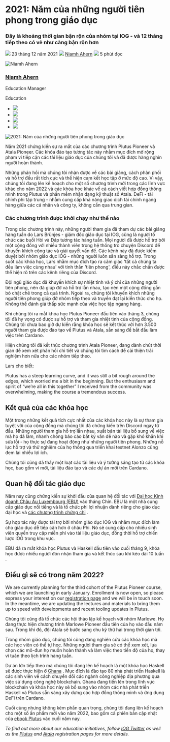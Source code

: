 # 2021: Năm của những người tiên phong trong giáo dục

### **Đây là khoảng thời gian bận rộn của nhóm tại IOG - và 12 tháng tiếp theo có vẻ như càng bận rộn hơn**

![](img/2021-12-23-cardano-education-in-2021-the-year-of-the-pioneers.002.png) 23 tháng 12 năm 2021 ![](img/2021-12-23-cardano-education-in-2021-the-year-of-the-pioneers.002.png) [Niamh Ahern](tmp//en/blog/authors/niamh-ahern/page-1/) ![](img/2021-12-23-cardano-education-in-2021-the-year-of-the-pioneers.003.png) 5 phút đọc

![Niamh Ahern](img/2021-12-23-cardano-education-in-2021-the-year-of-the-pioneers.004.png)[](tmp//en/blog/authors/niamh-ahern/page-1/)

### [**Niamh Ahern**](tmp//en/blog/authors/niamh-ahern/page-1/)

Education Manager

Education

- ![](img/2021-12-23-cardano-education-in-2021-the-year-of-the-pioneers.005.png)[](mailto:niamh.ahern@iohk.io "Email")
- ![](img/2021-12-23-cardano-education-in-2021-the-year-of-the-pioneers.006.png)[](https://www.linkedin.com/in/niamh-ahern-67849949/ "LinkedIn")
- ![](img/2021-12-23-cardano-education-in-2021-the-year-of-the-pioneers.007.png)[](https://twitter.com/nahern_iohk?lang=en "Twitter")
- ![](img/2021-12-23-cardano-education-in-2021-the-year-of-the-pioneers.008.png)[](https://github.com/nahern "GitHub")

![2021: Năm của những người tiên phong trong giáo dục](img/2021-12-23-cardano-education-in-2021-the-year-of-the-pioneers.009.jpeg)

Năm 2021 chứng kiến sự ra mắt của các chương trình Plutus Pioneer và Atala Pioneer. Các khóa đào tạo tương tác này nhằm mục đích mở rộng phạm vi tiếp cận các tài liệu giáo dục của chúng tôi và đã được hàng nghìn người hoàn thành.

Những phản hồi mà chúng tôi nhận được về các bài giảng, cách phân phối và hỗ trợ đều rất tích cực và thể hiện cam kết học tập ở mức độ cao. Vì vậy, chúng tôi đang lên kế hoạch cho một số chương trình mới trong các lĩnh vực khác cho năm 2022 và các khóa học khác về cả cách viết hợp đồng thông minh trong Plutus và phần mềm nhận dạng kỹ thuật số Atala. DeFi - tài chính phi tập trung - nhằm cung cấp khả năng giao dịch tài chính ngang hàng giữa các cá nhân và công ty, không cần qua trung gian.

### **Các chương trình được khởi chạy như thế nào**

Trong các chương trình này, những người tham gia đã tham dự các bài giảng hàng tuần do Lars Brünjes - giám đốc giáo dục tại IOG, cũng là người tổ chức các buổi Hỏi và Đáp tương tác hàng tuần. Mọi người đã được hỗ trợ bởi một cộng đồng với nhiều thành viên trong hệ thống trò chuyện Discord để khuyến khích cộng tác và giải quyết vấn đề. Các kênh này đã được kiểm duyệt bởi nhóm giáo dục IOG - những người luôn sẵn sàng hỗ trợ. Trong suốt các khóa học, Lars nhằm mục đích tạo ra cảm giác 'tất cả chúng ta đều làm việc cùng nhau' với tinh thần 'tiên phong', điều này chắc chắn được thể hiện rõ trên các kênh riêng của Discord.

Đội ngũ giáo dục đã khuyến khích sự nhiệt tình và ý chí của những người tiên phong, nên đã giúp đỡ và hỗ trợ lẫn nhau, tạo nên một cộng đồng gắn bó chặt chẽ trong cả quá trình. Ngoài ra, chúng tôi khuyến khích những người tiên phong giúp đỡ nhóm tiếp theo và truyền đạt lại kiến thức cho họ. Không thể đánh giá thấp sức mạnh của việc học tập ngang hàng.

Khi chúng tôi ra mắt khóa học Plutus Pioneer đầu tiên vào tháng 3, chúng tôi đã hy vọng có được sự hỗ trợ và tham gia nhiệt tình của cộng đồng. Chúng tôi chưa bao giờ dự kiến rằng khóa học sẽ kết thúc với hơn 3.500 người tham gia được đào tạo về Plutus và Atala, sẵn sàng để bắt đầu làm việc trên Cardano.

Hiện chúng tôi đã kết thúc chương trình Atala Pioneer, đang dành chút thời gian để xem xét phản hồi chi tiết và chúng tôi tìm cách để cải thiện trải nghiệm hơn nữa cho các nhóm tiếp theo.

Lars cho biết:

Plutus has a steep learning curve, and it was still a bit rough around the edges, which worried me a bit in the beginning. But the enthusiasm and spirit of “we’re all in this together” I received from the community was overwhelming, making the course a tremendous success.

## **Kết quả của các khóa học**

Một trong những kết quả tích cực nhất của các khóa học này là sự tham gia tuyệt vời của cộng đồng mà chúng tôi đã chứng kiến trên Discord ngay từ đầu. Những người tham gia hỗ trợ lẫn nhau, xuất bản tài liệu bổ sung về việc mà họ đã làm, nhanh chóng báo cáo bất kỳ vấn đề nào và gặp khó khăn khi sửa lỗi - họ thực sự đang hoạt động như những người tiên phong. Những nỗ lực hỗ trợ và thử nghiệm của họ thông qua triển khai testnet Alonzo cũng đem lại nhiều lợi ích.

Chúng tôi cũng đã thấy một loạt các tài liệu và ý tưởng sáng tạo từ các khóa học, bao gồm ví mới, tài liệu đào tạo và các dự án mới trên Cardano.

## **Quan hệ đối tác giáo dục**

Năm nay cũng chứng kiến sự khởi đầu của quan hệ đối tác với [Đại học Kinh doanh Châu Âu Luxembourg (EBU)](https://ebu.lu/) vào tháng Chín. EBU là một nhà cung cấp giáo dục nổi tiếng và là tổ chức phi lợi nhuận dành riêng cho giáo dục đại học và [các chương trình chứng chỉ](https://connect.ebu.lu/) .

Sự hợp tác này được tài trợ bởi nhóm giáo dục IOG và nhằm mục đích làm cho giáo dục dễ tiếp cận hơn ở châu Phi. Nó sẽ cung cấp cho nhiều sinh viên quyền truy cập miễn phí vào tài liệu giáo dục, đồng thời hỗ trợ chiến lược IOG trong khu vực.

EBU đã ra mắt khóa học Plutus và Haskell đầu tiên vào cuối tháng 9, khóa học được nhiều người đón nhận tham gia và kết thúc sau khi kéo dài 10 tuần .

## **Điều gì sẽ có trong năm 2022?**

We are currently planning for the third cohort of the Plutus Pioneer course, which we are launching in early January. Enrollment is now open, so please express your interest on our [registration page](https://testnets.cardano.org/en/plutus-pioneer-program/) and we will be in touch soon. In the meantime, we are updating the lectures and materials to bring them up to speed with developments and recent tooling updates in Plutus.

Chúng tôi cũng đã tổ chức các hội thảo lập kế hoạch với nhóm Marlowe. Họ đang thực hiện chương trình Marlowe Pioneer đầu tiên của họ vào đầu năm sau. Trong khi đó, đội Atala sẽ bước sang chu kỳ thứ hai trong thời gian tới.

Trong nhóm giáo dục, chúng tôi cũng đang nghiên cứu các khóa học mà các học viên có thể tự học. Những người tham gia sẽ có thể xem xét, lựa chọn các mô-đun họ muốn hoàn thành và làm việc theo tiến độ của họ, thay vì tuân theo lịch trình hàng tuần.

Dự án lớn tiếp theo mà chúng tôi đang lên kế hoạch là một khóa học Haskell sẽ được thực hiện ở [Ghana](https://iohk.io/en/blog/posts/2021/11/05/empowering-a-new-generation-of-innovators-in-ghana/) . Mục đích là đào tạo 80 nhà phát triển Haskell là các sinh viên về cách chuyển đổi các ngành công nghiệp địa phương qua việc sử dụng công nghệ blockchain. Ghana đang tiến lên trong lĩnh vực blockchain và khóa học này sẽ bổ sung vào nhóm các nhà phát triển Haskell và Plutus sẵn sàng xây dựng các hợp đồng thông minh và ứng dụng DeFi trên Cardano.

Cuối cùng nhưng không kém phần quan trọng, chúng tôi đang lên kế hoạch cho một số ấn phẩm mới vào năm 2022, bao gồm cả phiên bản cập nhật của [ebook Plutus](https://www.amazon.co.uk/Plutus-Writing-reliable-smart-contracts-ebook/dp/B07V46LWTW) vào cuối năm nay.

*To find out more about our education initiatives, follow [IOG Twitter](https://twitter.com/InputOutputHK?ref_src=twsrc%5Egoogle%7Ctwcamp%5Eserp%7Ctwgr%5Eauthor) as well as the [Plutus](https://testnets.cardano.org/en/plutus-pioneer-program/) and [Atala](https://atalaprism.io/pioneers/) registration pages for more details.*
